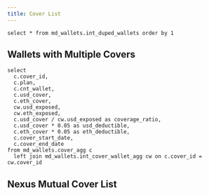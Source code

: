```yaml
---
title: Cover List
---
```


```duped_wallets
select * from md_wallets.int_duped_wallets order by 1
```

## Wallets with Multiple Covers
<DataTable data={duped_wallets} totalRow=true>
  <Column id=wallet title=wallet totalAgg="grand total"/>
  <Column id=plans title=plans/>
  <Column id=covers title=covers/>
  <Column id=count title="# wallets" totalAgg=sum />
</DataTable>

```cover_list
select
  c.cover_id,
  c.plan,
  c.cnt_wallet,
  c.usd_cover,
  c.eth_cover,
  cw.usd_exposed,
  cw.eth_exposed,
  c.usd_cover / cw.usd_exposed as coverage_ratio,
  c.usd_cover * 0.05 as usd_deductible,
  c.eth_cover * 0.05 as eth_deductible,
  c.cover_start_date,
  c.cover_end_date
from md_wallets.cover_agg c
  left join md_wallets.int_cover_wallet_agg cw on c.cover_id = cw.cover_id
```

## Nexus Mutual Cover List

<DataTable data={cover_list}>
  <Column id=cover_id title="cover id" />
  <Column id=plan title="plan" />
  <Column id=cnt_wallet title="# wallets" />
  <Column id=usd_cover title="cover ($)" fmt=num2 />
  <Column id=eth_cover title="cover (Ξ)" fmt=num2 />
  <Column id=usd_exposed title="funds exposed ($)" fmt=num2 />
  <Column id=eth_exposed title="funds exposed (Ξ)" fmt=num2 />
  <Column id=coverage_ratio title="coverage (%)" fmt=pct2 />
  <Column id=usd_deductible title="deductible ($)" fmt=num2 />
  <Column id=eth_deductible title="deductible (Ξ)" fmt=num2 />
  <Column id=cover_start_date title="start date" fmt='yyyy-mm-dd' />
  <Column id=cover_end_date title="end date" fmt='yyyy-mm-dd' />
</DataTable>
